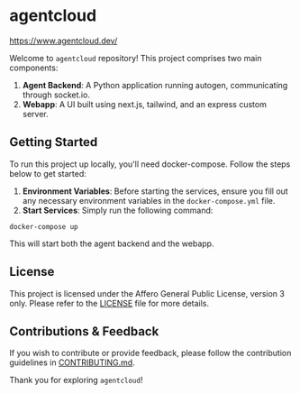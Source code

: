 # agentcloud

https://www.agentcloud.dev/

Welcome to `agentcloud` repository! This project comprises two main components: 

1. **Agent Backend**: A Python application running autogen, communicating through socket.io.
2. **Webapp**: A UI built using next.js, tailwind, and an express custom server.

## Getting Started

To run this project up locally, you'll need docker-compose. Follow the steps below to get started:

1. **Environment Variables**: Before starting the services, ensure you fill out any necessary environment variables in the `docker-compose.yml` file.
2. **Start Services**: Simply run the following command:

```
docker-compose up
```
This will start both the agent backend and the webapp.

## License

This project is licensed under the Affero General Public License, version 3 only. Please refer to the [LICENSE](LICENSE) file for more details.

## Contributions & Feedback

If you wish to contribute or provide feedback, please follow the contribution guidelines in [CONTRIBUTING.md](CONTRIBUTING.md).

Thank you for exploring `agentcloud`!
